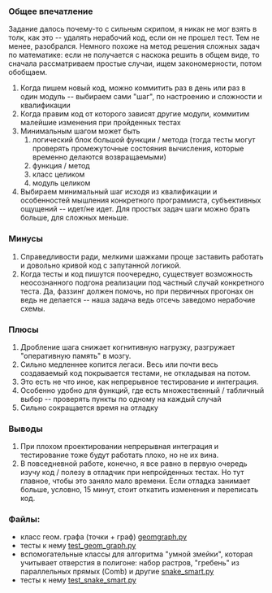 ### Общее впечатление
Задание далось почему-то с сильным скрипом, я никак не мог взять в толк, как это -- удалять нерабочий код, если он не прошел тест. Тем не менее, разобрался.
Немного похоже на метод решения сложных задач по математике: если не получается с наскока решить в общем виде, то сначала рассматриваем простые случаи, ищем закономерности, потом обобщаем.

1. Когда пишем новый код, можно коммитить раз в день или раз в один модуль -- выбираем сами "шаг", по настроению и сложности и квалификации
2. Когда правим код от которого зависят другие модули, коммитим малейшие изменения при пройденных тестах
3. Минимальным шагом может быть
	1. логический блок большой функции / метода (тогда тесты могут проверять промежуточные состояния вычисления, которые временно делаются возвращаемыми)
	2. функция / метод
	3. класс целиком
	4. модуль целиком
4. Выбираем минимальный шаг исходя из квалификации и особенностей мышления конкретного программиста, субъективных ощущений -- идет/не идет. Для простых задач шаги можно брать больше, для сложных меньше.

### Минусы
1. Справедливости ради, мелкими шажками проще заставить работать и довольно кривой код с запутанной логикой.
2. Когда тесты и код пишутся поочередно, существует возможность неосознанного подгона реализации под частный случай конкретного теста. Да, фаззинг должен помочь, но при первичных прогонах он ведь не делается -- наша задача ведь отсечь заведомо нерабочие схемы. 
### Плюсы
1. Дробление шага снижает когнитивную нагрузку, разгружает "оперативную память" в мозгу.
2. Сильно медленнее копится легаси. Весь или почти весь создаваемый код покрывается тестами, не откладывая на потом.
3. Это есть не что иное, как непрерывное тестирование и интеграция.
4. Особенно удобно для функций, где есть множественный / табличный выбор -- проверять пункты по одному на каждый случай
5. Сильно сокращается время на отладку
### Выводы
1. При плохом проектировании непрерывная интеграция и тестирование тоже будут работать плохо, но не их вина.
2. В повседневной работе, конечно, я все равно в первую очередь изучу код / полезу в отладчик при непройденных тестах. Но тут главное, чтобы это заняло мало времени. Если отладка занимает больше, условно, 15 минут, стоит откатить изменения и переписать код.

### Файлы: 
- класс геом. графа (точки + граф) [geomgraph.py](geomgraph)
- тесты к нему [test_geom_graph.py](test_geom_graph)
- вспомогательные классы для алгоритма "умной змейки", которая учитывает отверстия в полигоне: набор растров, "гребень" из параллельных прямых (Comb) и другие [snake_smart.py](snake_smart.py)
- тесты к нему [test_snake_smart.py](test_snake_smart.py) 
